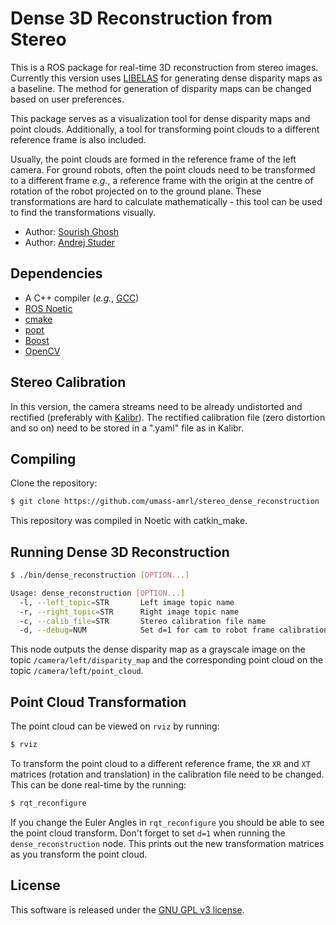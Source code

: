 # Dense 3D Reconstruction from Stereo

This is a ROS package for real-time 3D reconstruction from stereo images. Currently this version uses [LIBELAS](http://www.cvlibs.net/software/libelas/) for generating dense disparity maps as a baseline. The method for generation of disparity maps can be changed based on user preferences.

This package serves as a visualization tool for dense disparity maps and point clouds. Additionally, a tool for transforming point clouds to a different reference frame is also included. 

Usually, the point clouds are formed in the reference frame of the left camera. For ground robots, often the point clouds need to be transformed to a different frame *e.g.*, a reference frame with the origin at the centre of rotation of the robot projected on to the ground plane. These transformations are hard to calculate mathematically - this tool can be used to find the transformations visually.

- Author: [Sourish Ghosh](http://sourishghosh.com/)
- Author: [Andrej Studer](http://tethys-robotics.ch)

## Dependencies

- A C++ compiler (*e.g.*, [GCC](http://gcc.gnu.org/))
- [ROS Noetic](http://wiki.ros.org/noetic/Installation/Ubuntu)
- [cmake](http://www.cmake.org/cmake/resources/software.html)
- [popt](http://freecode.com/projects/popt)
- [Boost](http://www.boost.org/)
- [OpenCV](https://github.com/opencv/opencv)

## Stereo Calibration

In this version, the camera streams need to be already undistorted and rectified (preferably with [Kalibr](https://github.com/ethz-asl/kalibr)). The rectified calibration file (zero distortion and so on) need to be stored in a ".yaml" file as in Kalibr.

## Compiling

Clone the repository:

```bash
$ git clone https://github.com/umass-amrl/stereo_dense_reconstruction
```

This repository was compiled in Noetic with catkin_make.

## Running Dense 3D Reconstruction

```bash
$ ./bin/dense_reconstruction [OPTION...]
```

```bash
Usage: dense_reconstruction [OPTION...]
  -l, --left_topic=STR       Left image topic name
  -r, --right_topic=STR      Right image topic name
  -c, --calib_file=STR       Stereo calibration file name
  -d, --debug=NUM            Set d=1 for cam to robot frame calibration
```

This node outputs the dense disparity map as a grayscale image on the topic `/camera/left/disparity_map` and the corresponding point cloud on the topic 
`/camera/left/point_cloud`.

## Point Cloud Transformation

The point cloud can be viewed on `rviz` by running:

```bash
$ rviz
```

To transform the point cloud to a different reference frame, the `XR` and `XT` matrices (rotation and translation) in the calibration file need to be changed. 
This can be done real-time by the running:

```bash
$ rqt_reconfigure
```

If you change the Euler Angles in `rqt_reconfigure` you should be able to see the point cloud transform. Don't forget to set `d=1` when running the 
`dense_reconstruction` node. This prints out the new transformation matrices as you transform the point cloud.

## License

This software is released under the [GNU GPL v3 license](LICENSE).
